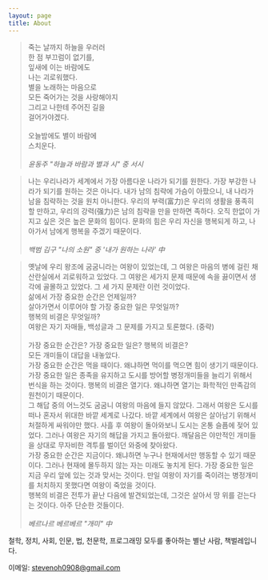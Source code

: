```yaml
---
layout: page
title: About
---
```


> 죽는 날까지 하늘을 우러러<br>
> 한 점 부끄럼이 없기를,<br>
> 잎새에 이는 바람에도<br>
> 나는 괴로워했다.<br>
> 별을 노래하는 마음으로<br>
> 모든 죽어가는 것을 사랑해야지<br>
> 그리고 나한테 주어진 길을<br>
> 걸어가야겠다.<br><br>
> 오늘밤에도 별이 바람에<br>
> 스치운다.<br><br>
> _윤동주 "하늘과 바람과 별과 시" 중 서시_

> 나는 우리나라가 세계에서 가장 아름다운 나라가 되기를 원한다. 가장 부강한 나라가 되기를 원하는 것은 아니다. 내가 남의 침략에 가슴이 아팠으니, 내 나라가 남을 침략하는 것을 원치 아니한다. 우리의 부력(富力)은 우리의 생활을 풍족히 할 만하고, 우리의 강력(强力)은 남의 침략을 만을 만하면 족하다. 오직 한없이 가지고 싶은 것은 높은 문화의 힘이다. 문화의 힘은 우리 자신을 행복되게 하고, 나아가서 남에게 행복을 주겠기 때문이다.<br><br>
> _백범 김구 "나의 소원" 중 '내가 원하는 나라' 中_

> 옛날에 우리 왕조에 굼굼니라는 여왕이 있었는데, 그 여왕은 마음의 병에 걸린 채 산란실에서 괴로워하고 있었다. 그 여왕은 세가지 문제 때문에 속을 끓이면서 생각에 골몰하고 있었다. 그 세 가지 문제란 이런 것이었다.<br>
> 삶에서 가장 중요한 순간은 언제일까?<br>
> 살아가면서 이루어야 할 가장 중요한 일은 무엇일까?<br>
> 행복의 비결은 무엇일까?<br>
> 여왕은 자기 자매들, 백성글과 그 문제를 가지고 토론했다. (중략)<br><br>
> 가장 중요한 순간은? 가장 중요한 일은? 행복의 비결은?<br>
> 모든 개미들이 대답을 내놓았다.<br>
> 가장 중요한 순간은 먹을 때이다. 왜냐하면 먹이를 먹으면 힘이 생기기 때문이다. 가장 중요한 일은 종족을 유지하고 도시를 방어할 병정개미들을 늘리기 위해서 번식을 하는 것이다. 행복의 비결은 열기다. 왜냐하면 열기는 화학적인 만족감의 원천이기 때문이다.<br>
> 그 해답 중의 어느것도 굼굼니 여왕의 마음에 들지 않았다. 그래서 여왕은 도시를 떠나 혼자서 위대한 바깥 세계로 나갔다. 바깥 세계에서 여왕은 살아남기 위해서 처절하게 싸워야만 했다. 사흘 후 여왕이 돌아와보니 도시는 온통 슬픔에 젖어 있었다. 그러나 여왕은 자기의 해답을 가지고 돌아왔다. 깨달음은 야만적인 개미들을 상대로 무자비한 격투를 벌이던 와중에 찾아왔다.<br>
> 가장 중요한 순간은 지금이다. 왜냐하면 누구나 현재에서만 행동할 수 있기 때문이다. 그러나 현재에 몰두하지 않는 자는 미래도 놓치게 된다. 가장 중요한 일은 지금 우리 앞에 있는 것과 맞서는 것이다. 만일 여왕이 자기를 죽이려는 병정개미를 처치하지 못했다면 여왕이 죽었을 것이다.<br>
> 행복의 비결은 전투가 끝난 다음에 발견되었는데, 그것은 살아서 땅 위를 걷는다는 것이다. 아주 단순한 것들이다.<br><br>
> _베르나르 베르베르 "개미" 中_

철학, 정치, 사회, 인문, 법, 천문학, 프로그래밍 모두를 좋아하는 별난 사람,
책벌레입니다.

이메일: <a href="mailto:stevenoh0908@gmail.com">stevenoh0908@gmail.com</a>
